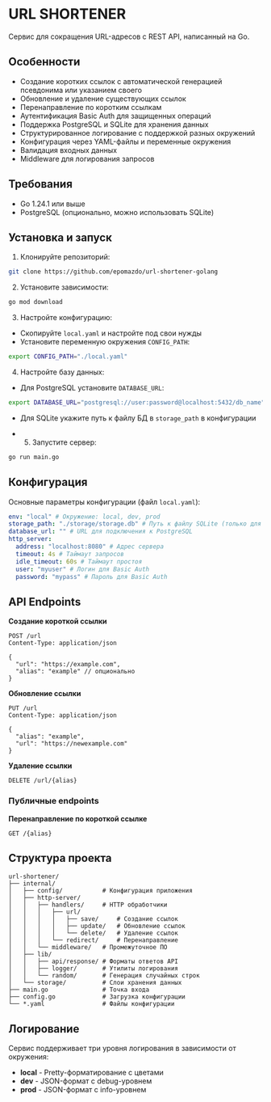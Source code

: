 # URL SHORTENER
Сервис для сокращения URL-адресов с REST API, написанный на Go.
## Особенности
- Создание коротких ссылок с автоматической генерацией псевдонима или указанием своего
- Обновление и удаление существующих ссылок
- Перенаправление по коротким ссылкам
- Аутентификация Basic Auth для защищенных операций
- Поддержка PostgreSQL и SQLite для хранения данных
- Структурированное логирование с поддержкой разных окружений
- Конфигурация через YAML-файлы и переменные окружения
- Валидация входных данных
- Middleware для логирования запросов
## Требования
- Go 1.24.1 или выше
- PostgreSQL (опционально, можно использовать SQLite)
## Установка и запуск
1. Клонируйте репозиторий:
```bash
git clone https://github.com/epomazdo/url-shortener-golang
```

2. Установите зависимости:
```bash
go mod download
```

3. Настройте конфигурацию:
- Скопируйте `local.yaml` и настройте под свои нужды
- Установите переменную окружения `CONFIG_PATH`:
```bash
export CONFIG_PATH="./local.yaml"
```

4. Настройте базу данных:
- Для PostgreSQL установите `DATABASE_URL`:
```bash
export DATABASE_URL="postgresql://user:password@localhost:5432/db_name"
```
- Для SQLite укажите путь к файлу БД в `storage_path` в конфигурации

- 5. Запустите сервер:
```bash
go run main.go
```
## Конфигурация
Основные параметры конфигурации (файл `local.yaml`):
```yaml
env: "local" # Окружение: local, dev, prod
storage_path: "./storage/storage.db" # Путь к файлу SQLite (только для SQLite)
database_url: "" # URL для подключения к PostgreSQL
http_server:
  address: "localhost:8080" # Адрес сервера
  timeout: 4s # Таймаут запросов
  idle_timeout: 60s # Таймаут простоя
  user: "myuser" # Логин для Basic Auth
  password: "mypass" # Пароль для Basic Auth
```
## API Endpoints
**Создание короткой ссылки**
```
POST /url
Content-Type: application/json

{
  "url": "https://example.com",
  "alias": "example" // опционально
}
```

**Обновление ссылки**
```
PUT /url
Content-Type: application/json

{
  "alias": "example",
  "url": "https://newexample.com"
}
```

**Удаление ссылки**
```
DELETE /url/{alias}
```
### Публичные endpoints
**Перенаправление по короткой ссылке**
```
GET /{alias}
```

## Структура проекта
```text
url-shortener/
├── internal/
│   ├── config/           # Конфигурация приложения
│   ├── http-server/
│   │   ├── handlers/     # HTTP обработчики
│   │   │   ├── url/
│   │   │   │   ├── save/     # Создание ссылок
│   │   │   │   ├── update/   # Обновление ссылок
│   │   │   │   └── delete/   # Удаление ссылок
│   │   │   └── redirect/     # Перенаправление
│   │   └── middleware/   # Промежуточное ПО
│   ├── lib/
│   │   ├── api/response/ # Форматы ответов API
│   │   ├── logger/       # Утилиты логирования
│   │   └── random/       # Генерация случайных строк
│   └── storage/          # Слои хранения данных
├── main.go               # Точка входа
├── config.go             # Загрузка конфигурации
└── *.yaml                # Файлы конфигурации
```

## Логирование
Сервис поддерживает три уровня логирования в зависимости от окружения:
- **local** - Pretty-форматирование с цветами
- **dev** - JSON-формат с debug-уровнем
- **prod** - JSON-формат с info-уровнем
